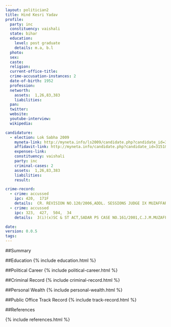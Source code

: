 ```yaml
---
layout: politician2
title: Hind Kesri Yadav
profile: 
  party: inc
  constituency: vaishali
  state: bihar
  education: 
    level: post graduate
    details: m.a, b.l
  photo: 
  sex: 
  caste: 
  religion: 
  current-office-title: 
  crime-accusation-instances: 2
  date-of-birth: 1952
  profession: 
  networth: 
    assets:  1,26,83,383
    liabilities: 
  pan: 
  twitter: 
  website: 
  youtube-interview: 
  wikipedia: 

candidature: 
  - election: Lok Sabha 2009
    myneta-link: http://myneta.info/ls2009/candidate.php?candidate_id=3151
    affidavit-link: http://myneta.info/candidate.php?candidate_id=3151&scan=original
    expenses-link: 
    constituency: vaishali 
    party: inc
    criminal-cases: 2
    assets:  1,26,83,383
    liabilities: 
    result:  

crime-record: 
  - crime: accussed
    ipc: 420,  171F
    details:  CR. REVISION NO.120/2006,ADDL. SESSIONS JUDGE IX MUZAFFARPUR,MINAPUR PS CASE NO.23/2005  
  - crime: accussed
    ipc: 323,  427,  504,  34
    details:  3(i)(x)SC & ST ACT,SADAR PS CASE NO.161/2001,C.J.M.MUZAFFARPUR,INVESTIGATION PENDING  

date: 
version: 0.0.5
tags: 
---
```

##Summary


##Education
{% include education.html %}


##Political Career
{% include political-career.html %}


##Criminal Record
{% include criminal-record.html %}


##Personal Wealth
{% include personal-wealth.html %}


##Public Office Track Record
{% include track-record.html %}


##References


{% include references.html %}